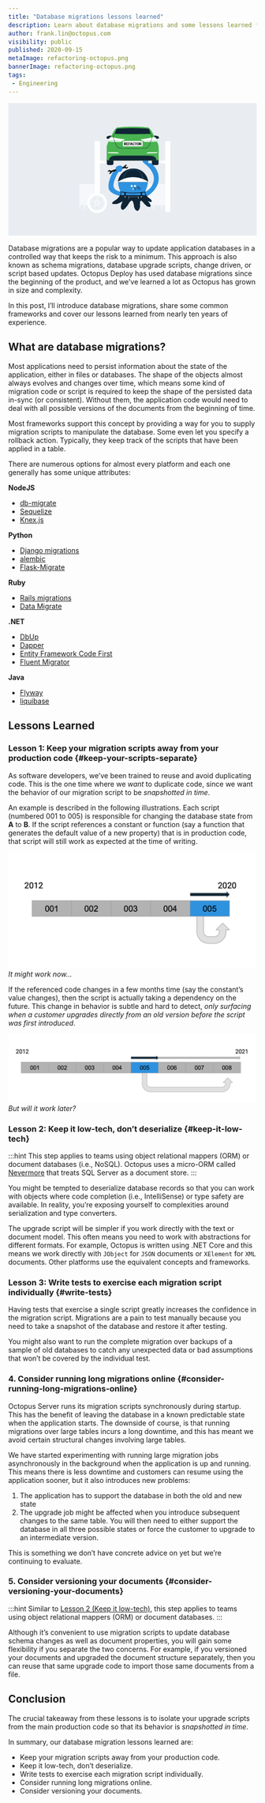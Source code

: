 ```yaml
---
title: "Database migrations lessons learned"
description: Learn about database migrations and some lessons learned from using them in the Octopus Deploy codebase. 
author: frank.lin@octopus.com
visibility: public
published: 2020-09-15
metaImage: refactoring-octopus.png
bannerImage: refactoring-octopus.png
tags:
 - Engineering
---
```


![Database migrations lessons learned](refactoring-octopus.png)

Database migrations are a popular way to update application databases in a controlled way that keeps the risk to a minimum. This approach is also known as schema migrations, database upgrade scripts, change driven, or script based updates. Octopus Deploy has used database migrations since the beginning of the product, and we’ve learned a lot as Octopus has grown in size and complexity. 

In this post, I’ll introduce database migrations, share some common frameworks and cover our lessons learned from nearly ten years of experience. 

## What are database migrations?

Most applications need to persist information about the state of the application, either in files or databases. The shape of the objects almost always evolves and changes over time, which means some kind of migration code or script is required to keep the shape of the persisted data in-sync (or consistent). Without them, the application code would need to deal with all possible versions of the documents from the beginning of time.

Most frameworks support this concept by providing a way for you to supply migration scripts to manipulate the database. Some even let you specify a rollback action. Typically, they keep track of the scripts that have been applied in a table.

There are numerous options for almost every platform and each one generally has some unique attributes:

**NodeJS**

* [db-migrate](https://github.com/db-migrate/node-db-migrate)
* [Sequelize](https://sequelize.org/)
* [Knex.js](http://knexjs.org/)

**Python**

* [Django migrations](https://docs.djangoproject.com/en/3.1/topics/migrations/)
* [alembic](https://github.com/sqlalchemy/alembic)
* [Flask-Migrate](https://flask-migrate.readthedocs.io/en/latest/#)

**Ruby**

* [Rails migrations](https://guides.rubyonrails.org/v3.2/migrations.html)
* [Data Migrate](https://github.com/ilyakatz/data-migrate)

**.NET**

* [DbUp](https://github.com/dbup/dbup)
* [Dapper](https://github.com/StackExchange/Dapper)
* [Entity Framework Code First](https://docs.microsoft.com/en-us/ef/core/managing-schemas/migrations/)
* [Fluent Migrator](https://github.com/fluentmigrator/fluentmigrator)

**Java**

* [Flyway](https://flywaydb.org/)
* [liquibase](https://www.liquibase.org/)

## Lessons Learned

### Lesson 1: Keep your migration scripts away from your production code {#keep-your-scripts-separate}

As software developers, we’ve been trained to reuse and avoid duplicating code. This is the one time where we _want_ to duplicate code, since we want the behavior of our migration script to be _snapshotted in time_.

An example is described in the following illustrations. Each script (numbered 001 to 005) is responsible for changing the database state from **A** to **B**. If the script references a constant or function (say a function that generates the default value of a new property) that is in production code, that script will still work as expected at the time of writing.

![It might work now...](upgrade-script-now.png "width=500")
_It might work now..._

If the referenced code changes in a few months time (say the constant’s value changes), then the script is actually taking a dependency on the future. This change in behavior is subtle and hard to detect, _only surfacing when a customer upgrades directly from an old version before the script was first introduced_.

![But will it work later?](upgrade-script-later.png "width=500")
_But will it work later?_

### Lesson 2: Keep it low-tech, don’t deserialize {#keep-it-low-tech}

:::hint
This step applies to teams using object relational mappers (ORM) or document databases (i.e., NoSQL). Octopus uses a micro-ORM called [Nevermore](https://github.com/OctopusDeploy/Nevermore) that treats SQL Server as a document store.
:::

You might be tempted to deserialize database records so that you can work with objects where code completion (i.e., IntelliSense) or type safety are available. In reality, you’re exposing yourself to complexities around serialization and type converters.

The upgrade script will be simpler if you work directly with the text or document model. This often means you need to work with abstractions for different formats. For example, Octopus is written using .NET Core and this means we work directly with `JObject` for `JSON` documents or `XElement` for `XML` documents. Other platforms use the equivalent concepts and frameworks.

### Lesson 3: Write tests to exercise each migration script individually {#write-tests}

Having tests that exercise a single script greatly increases the confidence in the migration script. Migrations are a pain to test manually because you need to take a snapshot of the database and restore it after testing.

You might also want to run the complete migration over backups of a sample of old databases to catch any unexpected data or bad assumptions that won’t be covered by the individual test.

### 4. Consider running long migrations online {#consider-running-long-migrations-online}

Octopus Server runs its migration scripts synchronously during startup. This has the benefit of leaving the database in a known predictable state when the application starts. The downside of course, is that running migrations over large tables incurs a long downtime, and this has meant we avoid certain structural changes involving large tables.

We have started experimenting with running large migration jobs asynchronously in the background when the application is up and running. This means there is less downtime and customers can resume using the application sooner, but it also introduces new problems:

1. The application has to support the database in both the old and new state 
2. The upgrade job might be affected when you introduce subsequent changes to the same table. You will then need to either support the database in all three possible states or force the customer to upgrade to an intermediate version.

This is something we don’t have concrete advice on yet but we’re continuing to evaluate.

### 5. Consider versioning your documents {#consider-versioning-your-documents}

:::hint
Similar to [Lesson 2 (Keep it low-tech)](/blog/2020-09/database-migrations-lessons-learned/index.md#keep-it-low-tech), this step applies to teams using object relational mappers (ORM) or document databases.
:::

Although it’s convenient to use migration scripts to update database schema changes as well as document properties, you will gain some flexibility if you separate the two concerns. For example, if you versioned your documents and upgraded the document structure separately, then you can reuse that same upgrade code to import those same documents from a file.

## Conclusion

The crucial takeaway from these lessons is to isolate your upgrade scripts from the main production code so that its behavior is _snapshotted in time_.

In summary, our database migration lessons learned are:

* Keep your migration scripts away from your production code.
* Keep it low-tech, don’t deserialize.
* Write tests to exercise each migration script individually.
* Consider running long migrations online.
* Consider versioning your documents.
